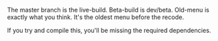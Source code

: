 The master branch is the live-build.
Beta-build is dev/beta.
Old-menu is exactly what you think. It's the oldest menu before the recode.

If you try and compile this, you'll be missing the required dependencies.
